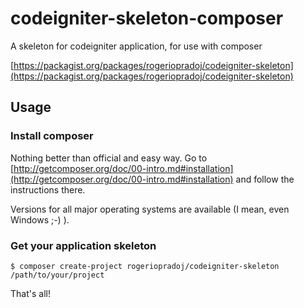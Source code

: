 codeigniter-skeleton-composer
=============================

A skeleton for codeigniter application, for use with composer

[https://packagist.org/packages/rogeriopradoj/codeigniter-skeleton](https://packagist.org/packages/rogeriopradoj/codeigniter-skeleton)

Usage
-----

### Install composer

Nothing better than official and easy way. Go to [http://getcomposer.org/doc/00-intro.md#installation](http://getcomposer.org/doc/00-intro.md#installation) and follow the instructions there.

Versions for all major operating systems are available (I mean, even Windows ;-) ).

### Get your application skeleton

    $ composer create-project rogeriopradoj/codeigniter-skeleton /path/to/your/project

That's all!
